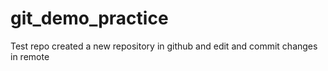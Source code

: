 # git_demo_practice
Test repo
created a new repository in github and edit and commit changes in remote
